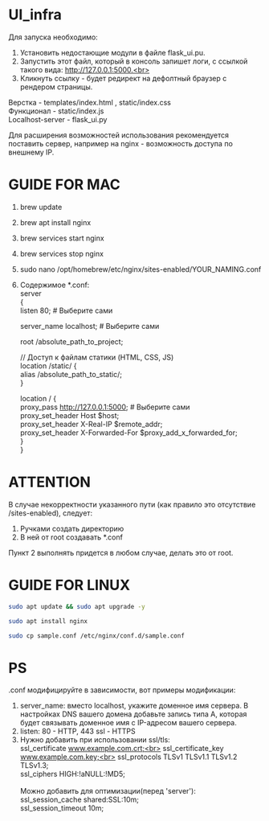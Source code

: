 # UI_infra

Для запуска необходимо:<br>
1) Установить недостающие модули в файле flask_ui.pu.<br>
2) Запустить этот файл, который в консоль запишет логи, с ссылкой такого вида: http://127.0.0.1:5000.<br>
3) Кликнуть ссылку - будет редирект на дефолтный браузер с рендером страницы.<br>

Верстка - templates/index.html , static/index.css<br>
Функционал - static/index.js<br>
Localhost-server - flask_ui.py<br>

Для расширения возможностей использования рекомендуется поставить сервер, например на nginx - возможность доступа по внешнему IP. 

# GUIDE FOR MAC 

1) brew update

2) brew apt install nginx

3) brew services start nginx

4) brew services stop nginx

5) sudo nano /opt/homebrew/etc/nginx/sites-enabled/YOUR_NAMING.conf

6) Содержимое *.conf:<br>
server <br>
{<br>
   listen 80; # Выберите сами<br>
   
   server_name localhost; # Выберите сами<br>
   
   root /absolute_path_to_project;<br>

   // Доступ к файлам статики (HTML, CSS, JS)<br>
   location /static/ {<br>
       alias /absolute_path_to_static/;<br>
   }<br>

   location / {<br>
       proxy_pass http://127.0.0.1:5000; # Выберите сами<br>
       proxy_set_header Host $host;<br>
       proxy_set_header X-Real-IP $remote_addr;<br>
       proxy_set_header X-Forwarded-For $proxy_add_x_forwarded_for;<br>
   }<br>
}<br>

# ATTENTION 
В случае некорректности указанного пути (как правило это отсутствие /sites-enabled), следует: 
1) Ручками создать директорию 
2) В ней от root создавать *.conf 

Пункт 2 выполнять придется в любом случае, делать это от root. 

# GUIDE FOR LINUX 

```sh
sudo apt update && sudo apt upgrade -y
```

```sh
sudo apt install nginx
```

```sh
sudo cp sample.conf /etc/nginx/conf.d/sample.conf
```

# PS 
.conf модифицируйте в зависимости, вот примеры модификации:<br>
1) server_name: вместо localhost, укажите доменное имя сервера. В настройках DNS вашего домена добавьте запись типа A, которая будет связывать доменное имя с IP-адресом вашего сервера.<br>
2) listen: 80 - HTTP, 443 ssl - HTTPS<br>
3) Нужно добавить при использовании ssl/tls:<br>
    ssl_certificate     www.example.com.crt;<br>
    ssl_certificate_key www.example.com.key;<br>
    ssl_protocols       TLSv1 TLSv1.1 TLSv1.2 TLSv1.3;<br>
    ssl_ciphers         HIGH:!aNULL:!MD5;<br><br>
   Можно добавить для оптимизации(перед 'server'):<br>
    ssl_session_cache   shared:SSL:10m;<br>
    ssl_session_timeout 10m;<br>